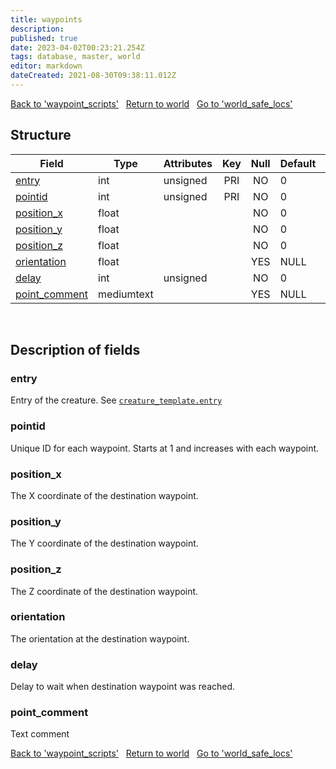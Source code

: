 ```yaml
---
title: waypoints
description: 
published: true
date: 2023-04-02T00:23:21.254Z
tags: database, master, world
editor: markdown
dateCreated: 2021-08-30T09:38:11.012Z
---
```


<a href="https://trinitycore.info/en/database/master/world/waypoint_scripts" class="mt-5 v-btn v-btn--depressed v-btn--flat v-btn--outlined theme--light v-size--default darkblue--text text--lighten-3"><span class="v-btn__content"><i aria-hidden="true" class="v-icon notranslate v-icon--left mdi mdi-arrow-left theme--light"></i><span>Back to 'waypoint_scripts'</span></span></a>&nbsp;&nbsp;&nbsp;<a href="https://trinitycore.info/en/database/master/world/home" class="mt-5 v-btn v-btn--depressed v-btn--flat v-btn--outlined theme--light v-size--default darkblue--text text--lighten-3"><span class="v-btn__content"><i aria-hidden="true" class="v-icon notranslate v-icon--left mdi mdi-home-outline theme--light"></i><span>Return to world</span></span></a>&nbsp;&nbsp;&nbsp;<a href="https://trinitycore.info/en/database/master/world/world_safe_locs" class="mt-5 v-btn v-btn--depressed v-btn--flat v-btn--outlined theme--light v-size--default darkblue--text text--lighten-3"><span class="v-btn__content"><span>Go to 'world_safe_locs'</span><i aria-hidden="true" class="v-icon notranslate v-icon--right mdi mdi-arrow-right theme--light"></i></span></a>

## Structure

| Field | Type | Attributes | Key | Null | Default | Extra | Comment |
| --- | --- | --- | :---: | :---: | --- | --- | --- |
| [entry](#entry) | int | unsigned | PRI | NO | 0 |  |  |
| [pointid](#pointid) | int | unsigned | PRI | NO | 0 |  |  |
| [position_x](#position_x) | float |  |  | NO | 0 |  |  |
| [position_y](#position_y) | float |  |  | NO | 0 |  |  |
| [position_z](#position_z) | float |  |  | NO | 0 |  |  |
| [orientation](#orientation) | float |  |  | YES | NULL |  |  |
| [delay](#delay) | int | unsigned |  | NO | 0 |  |  |
| [point_comment](#point_comment) | mediumtext |  |  | YES | NULL |  |  |
&nbsp;
## Description of fields

### entry
Entry of the creature. See [`creature_template.entry`](/database/master/world/creature_template#entry)
&nbsp;

### pointid
Unique ID for each waypoint. Starts at 1 and increases with each waypoint.
&nbsp;

### position_x
The X coordinate of the destination waypoint.
&nbsp;

### position_y
The Y coordinate of the destination waypoint.
&nbsp;

### position_z
The Z coordinate of the destination waypoint.
&nbsp;

### orientation
The orientation at the destination waypoint.
&nbsp;

### delay
Delay to wait when destination waypoint was reached.
&nbsp;

### point_comment
Text comment
&nbsp;

<a href="https://trinitycore.info/en/database/master/world/waypoint_scripts" class="mt-5 v-btn v-btn--depressed v-btn--flat v-btn--outlined theme--light v-size--default darkblue--text text--lighten-3"><span class="v-btn__content"><i aria-hidden="true" class="v-icon notranslate v-icon--left mdi mdi-arrow-left theme--light"></i><span>Back to 'waypoint_scripts'</span></span></a>&nbsp;&nbsp;&nbsp;<a href="https://trinitycore.info/en/database/master/world/home" class="mt-5 v-btn v-btn--depressed v-btn--flat v-btn--outlined theme--light v-size--default darkblue--text text--lighten-3"><span class="v-btn__content"><i aria-hidden="true" class="v-icon notranslate v-icon--left mdi mdi-home-outline theme--light"></i><span>Return to world</span></span></a>&nbsp;&nbsp;&nbsp;<a href="https://trinitycore.info/en/database/master/world/world_safe_locs" class="mt-5 v-btn v-btn--depressed v-btn--flat v-btn--outlined theme--light v-size--default darkblue--text text--lighten-3"><span class="v-btn__content"><span>Go to 'world_safe_locs'</span><i aria-hidden="true" class="v-icon notranslate v-icon--right mdi mdi-arrow-right theme--light"></i></span></a>
